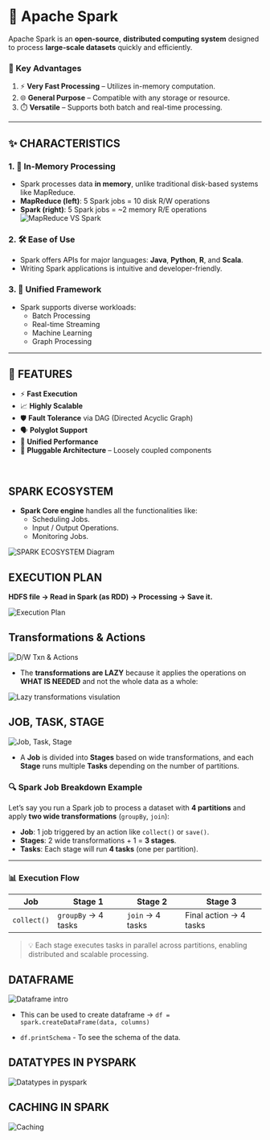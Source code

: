 # 🚀 Apache Spark

Apache Spark is an **open-source**, **distributed computing system** designed to process **large-scale datasets** quickly and efficiently.

### 🔧 Key Advantages
1. ⚡ **Very Fast Processing** – Utilizes in-memory computation.
2. 🌐 **General Purpose** – Compatible with any storage or resource.
3. ⏱️ **Versatile** – Supports both batch and real-time processing.

---

## ✨ CHARACTERISTICS

### 1. 🧠 In-Memory Processing
- Spark processes data **in memory**, unlike traditional disk-based systems like MapReduce.
- **MapReduce (left)**: 5 Spark jobs = 10 disk R/W operations  
- **Spark (right)**: 5 Spark jobs = ~2 memory R/E operations  
![MapReduce VS Spark](images/image-1.png)

### 2. 🛠️ Ease of Use
- Spark offers APIs for major languages: **Java**, **Python**, **R**, and **Scala**.
- Writing Spark applications is intuitive and developer-friendly.

### 3. 🧩 Unified Framework
- Spark supports diverse workloads:
  - Batch Processing
  - Real-time Streaming
  - Machine Learning
  - Graph Processing

---

## 🌟 FEATURES

- ⚡ **Fast Execution**
- 📈 **Highly Scalable**
- 🛡️ **Fault Tolerance** via DAG (Directed Acyclic Graph)
- 🗣️ **Polyglot Support**
- 🔄 **Unified Performance**
- 🔌 **Pluggable Architecture** – Loosely coupled components

<br>

## SPARK ECOSYSTEM

- **Spark Core engine** handles all the functionalities like:
    - Scheduling Jobs.
    - Input / Output Operations.
    - Monitoring Jobs.

![SPARK ECOSYSTEM Diagram](images/image.png)


## EXECUTION PLAN

**HDFS file &rarr; Read in Spark (as RDD) &rarr; Processing &rarr; Save it.**

![Execution Plan](images/image-2.png)

## Transformations & Actions

![D/W Txn & Actions](images/image-3.png)

- The **transformations are LAZY** because it applies the operations on **WHAT IS NEEDED** and not the whole data as a whole:

![Lazy transformations visulation](images/image-4.png)


## JOB, TASK, STAGE 

![Job, Task, Stage](images/image-7.png)

- A **Job** is divided into **Stages** based on wide transformations, and each **Stage** runs multiple **Tasks** depending on the number of partitions.

### 🔍 Spark Job Breakdown Example

Let’s say you run a Spark job to process a dataset with **4 partitions** and apply **two wide transformations** (`groupBy`, `join`):

- **Job**: 1 job triggered by an action like `collect()` or `save()`.
- **Stages**: 2 wide transformations + 1 = **3 stages**.
- **Tasks**: Each stage will run **4 tasks** (one per partition).

---

### 📊 Execution Flow

| Job         | Stage 1              | Stage 2              | Stage 3              |
|-------------|----------------------|----------------------|----------------------|
| `collect()` | `groupBy` → 4 tasks  | `join` → 4 tasks     | Final action → 4 tasks |

> 💡 Each stage executes tasks in parallel across partitions, enabling distributed and scalable processing.


## DATAFRAME
![Dataframe intro](images/image-8.png)

- This can be used to create dataframe &rarr; `df = spark.createDataFrame(data, columns)`

- `df.printSchema` - To see the schema of the data.

## DATATYPES IN PYSPARK 
![Datatypes in pyspark](images/image-9.png)

## CACHING IN SPARK
![Caching](images/image-10.png)